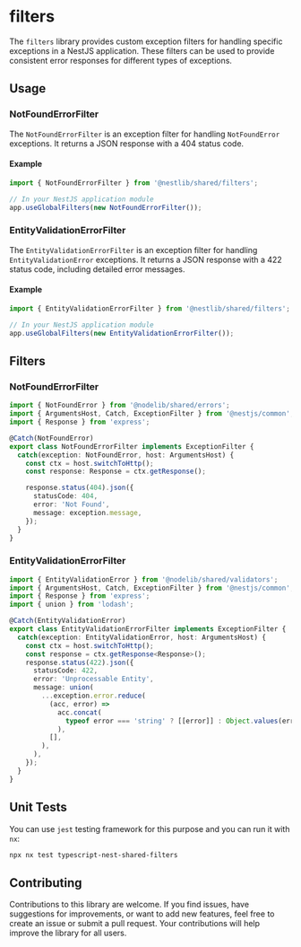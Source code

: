 # filters

The `filters` library provides custom exception filters for handling specific exceptions in a NestJS application. These filters can be used to provide consistent error responses for different types of exceptions.


## Usage

### NotFoundErrorFilter

The `NotFoundErrorFilter` is an exception filter for handling `NotFoundError` exceptions. It returns a JSON response with a 404 status code.

#### Example

```typescript
import { NotFoundErrorFilter } from '@nestlib/shared/filters';

// In your NestJS application module
app.useGlobalFilters(new NotFoundErrorFilter());
```

### EntityValidationErrorFilter

The `EntityValidationErrorFilter` is an exception filter for handling `EntityValidationError` exceptions. It returns a JSON response with a 422 status code, including detailed error messages.

#### Example

```typescript
import { EntityValidationErrorFilter } from '@nestlib/shared/filters';

// In your NestJS application module
app.useGlobalFilters(new EntityValidationErrorFilter());
```

## Filters

### NotFoundErrorFilter

```typescript
import { NotFoundError } from '@nodelib/shared/errors';
import { ArgumentsHost, Catch, ExceptionFilter } from '@nestjs/common';
import { Response } from 'express';

@Catch(NotFoundError)
export class NotFoundErrorFilter implements ExceptionFilter {
  catch(exception: NotFoundError, host: ArgumentsHost) {
    const ctx = host.switchToHttp();
    const response: Response = ctx.getResponse();

    response.status(404).json({
      statusCode: 404,
      error: 'Not Found',
      message: exception.message,
    });
  }
}
```

### EntityValidationErrorFilter

```typescript
import { EntityValidationError } from '@nodelib/shared/validators';
import { ArgumentsHost, Catch, ExceptionFilter } from '@nestjs/common';
import { Response } from 'express';
import { union } from 'lodash';

@Catch(EntityValidationError)
export class EntityValidationErrorFilter implements ExceptionFilter {
  catch(exception: EntityValidationError, host: ArgumentsHost) {
    const ctx = host.switchToHttp();
    const response = ctx.getResponse<Response>();
    response.status(422).json({
      statusCode: 422,
      error: 'Unprocessable Entity',
      message: union(
        ...exception.error.reduce(
          (acc, error) =>
            acc.concat(
              typeof error === 'string' ? [[error]] : Object.values(error),
            ),
          [],
        ),
      ),
    });
  }
}
```

## Unit Tests

You can use `jest` testing framework for this purpose and you can run it with `nx`:

```sh
npx nx test typescript-nest-shared-filters
```

## Contributing

Contributions to this library are welcome. If you find issues, have suggestions for improvements, or want to add new features, feel free to create an issue or submit a pull request. Your contributions will help improve the library for all users.
